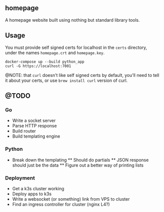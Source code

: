 ## homepage

A homepage website built using nothing but standard library tools.


## Usage

You must provide self signed certs for localhost in the `certs` directory, 
under the names `homepage.crt` and `homepage.key`.

    docker-compose up --build python_app
    curl -G https://localhost:7001

@NOTE: that `curl` doesn't like self signed certs by default, you'll need to tell it about your
certs, or use `brew install curl` version of curl.


## @TODO

### Go
* Write a socket server
* Parse HTTP response
* Build router
* Build templating engine

### Python
* Break down the templating
** Should do partials
** JSON response should just be the data
** Figure out a better way of printing lists

### Deployment
* Get a k3s cluster working
* Deploy apps to k3s
* Write a websocket (or something) link from VPS to cluster
* Find an ingress controller for cluster (nginx L4?)
